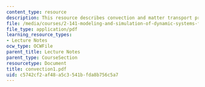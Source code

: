 ```yaml
---
content_type: resource
description: This resource describes convection and matter transport processes.
file: /media/courses/2-141-modeling-and-simulation-of-dynamic-systems-fall-2006/c5742cf2af48a5c3541bfda8b756c5a7_convection1.pdf
file_type: application/pdf
learning_resource_types:
- Lecture Notes
ocw_type: OCWFile
parent_title: Lecture Notes
parent_type: CourseSection
resourcetype: Document
title: convection1.pdf
uid: c5742cf2-af48-a5c3-541b-fda8b756c5a7
---
```

